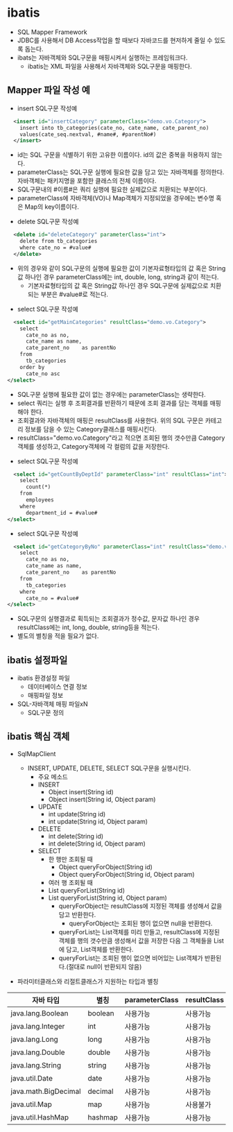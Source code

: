 # ibatis
- SQL Mapper Framework
- JDBC를 사용해서 DB Access작업을 할 때보다 자바코드를 현저하게 줄일 수 있도록 돕는다.
- ibats는 자바객체와 SQL구문을 매핑시켜서 실행하는 프레임워크다.
  + ibatis는 XML 파일을 사용해서 자바객체와 SQL구문을 매핑한다.

## Mapper 파일 작성 예
- insert SQL구문 작성예
```xml
  <insert id="insertCategory" parameterClass="demo.vo.Category">
    insert into tb_categories(cate_no, cate_name, cate_parent_no)
    values(cate_seq.nextval, #name#, #parentNo#)
  </insert>
```
  + id는 SQL 구문을 식별하기 위한 고유한 이름이다. id의 값은 중복을 허용하지 않는다.
  + parameterClass는 SQL구문 실행에 필요한 값을 담고 있는 자바객체를 정의한다. 자바객체는 패키지명을 포함한 클래스의 전체 이름이다.
  + SQL구문내의 #이름#은 쿼리 실행에 필요한 실제값으로 치환되는 부분이다.
  + parameterClass에 자바객체(VO)나 Map객체가 지정되었을 경우에는 변수명 혹은 Map의 key이름이다.
		
- delete SQL구문 작성예
```xml
  <delete id="deleteCategory" parameterClass="int">
    delete from tb_categories
    where cate_no = #value#
  </delete>
```
  + 위의 경우와 같이 SQL구문의 실행에 필요한 값이 기본자료형타입의 값 혹은 String값 하나인 경우 parameterClass에는 int, double, long, string과 같이 적는다.
	+ 기본자료형타입의 값 혹은 String값 하나인 경우 SQL구문에 실제값으로 치환되는 부분은 #value#로 적는다.

- select SQL구문 작성예
```xml
  <select id="getMainCategories" resultClass="demo.vo.Category">
    select
      cate_no as no,
      cate_name	as name,
      cate_parent_no	as parentNo
    from
      tb_categories
    order by
      cate_no asc
</select>
```
  + SQL구문 실행에 필요한 값이 없는 경우에는 parameterClass는 생략한다.
  + select 쿼리는 실행 후 조회결과를 반환하기 때문에 조회 결과를 담는 객체를 매핑해야 한다. 
  + 조회결과와 자바객체의 매핑은 resultClass를 사용한다. 위의 SQL 구문은 카테고리 정보를 담을 수 있는 Category클래스를 매핑시킨다.
  + resultClass="demo.vo.Category"라고 적으면 조회된 행의 갯수만큼 Category객체를 생성하고, Category객체에 각 컬럼의 값을 저장한다.

- select SQL구문 작성예
```xml
  <select id="getCountByDeptId" parameterClass="int" resultClass="int">
    select 
      count(*)
    from 
      employees 
    where 
      department_id = #value# 
</select>
```
- select SQL구문 작성예
```xml
  <select id="getCategoryByNo" parameterClass="int" resultClass="demo.vo.Category">
    select
      cate_no as no,
      cate_name	as name,
      cate_parent_no	as parentNo
    from
      tb_categories
    where
      cate_no = #value#
</select>
```
  + SQL구문의 실행결과로 획득되는 조회결과가 정수값, 문자값 하나인 경우 resultClass에는 int, long, double, string등을 적는다.
  + 별도의 별칭을 적을 필요가 없다.

## ibatis 설정파일
- ibatis 환경설정 파일
  + 데이터베이스 연결 정보
  + 매핑파일 정보
- SQL-자바객체 매핑 파일xN
  + SQL구문 정의

## ibatis 핵심 객체
- SqlMapClient 
  + INSERT, UPDATE, DELETE, SELECT SQL구문을 실행시킨다.
	+ 주요 메소드
    * INSERT
      - Object insert(String id)
      - Object insert(String id, Object param)
    * UPDATE
      - int update(String id)
      - int update(String id, Object param)
    * DELETE
      - int  delete(String id)
      - int delete(String id, Object param)
    * SELECT
      - 한 행만 조회될 때
        + Object queryForObject(String id)
        + Object queryForObject(String id, Object param)
      - 여러 행 조회될 때
      + List   queryForList(String id)
      + List   queryForList(String id, Object param)
        * queryForObject는 resultClass에 지정된 객체를 생성해서 값을 담고 반환한다.
	      * queryForObject는 조회된 행이 없으면 null을 반환한다.
        * queryForList는 List객체를 미리 만들고, resultClass에 지정된 객체를 행의 갯수만큼 생성해서 값을 저장한 다음 그 객체들을 List에 담고, List객체를 반환한다.
        * queryForList는 조회된 행이 없으면 비어있는 List객체가 반환된다.(절대로 null이 반환되지 않음)			

- 파라미터클래스와 리절트클래스가 지원하는 타입과 별칭

| 자바 타입 | 별칭 | parameterClass | resultClass |
| --- | --- | --- | --- |
| java.lang.Boolean | boolean | 사용가능 | 사용가능 |
| java.lang.Integer | int | 사용가능 | 사용가능 |
| java.lang.Long | long | 사용가능 | 사용가능 |
| java.lang.Double | double | 사용가능 | 사용가능 |
| java.lang.String | string | 사용가능 | 사용가능 |
| java.util.Date | date | 사용가능 | 사용가능 |
| java.math.BigDecimal | decimal | 사용가능 | 사용가능 |
| java.util.Map | map | 사용가능 | 사용불가 |
| java.util.HashMap | hashmap | 사용가능 | 사용가능 |




	    
